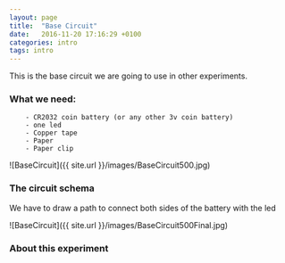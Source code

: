 ```yaml
---
layout: page
title:  "Base Circuit"
date:   2016-11-20 17:16:29 +0100
categories: intro 
tags: intro
---
```

This is the base circuit we are going to use in other experiments.

### What we need:
      
        - CR2032 coin battery (or any other 3v coin battery)
        - one led 
        - Copper tape
        - Paper
        - Paper clip


![BaseCircuit]({{ site.url }}/images/BaseCircuit500.jpg)

### The circuit schema

We have to draw a path to connect both sides of the battery with the led

![BaseCircuit]({{ site.url }}/images/BaseCircuit500Final.jpg)

### About this experiment

